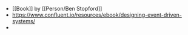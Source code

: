 - [[Book]] by [[Person/Ben Stopford]]
- https://www.confluent.io/resources/ebook/designing-event-driven-systems/
-